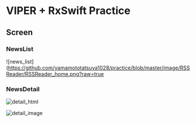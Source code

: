 # VIPER + RxSwift Practice

## Screen
### NewsList
![news_list](https://github.com/yamamototatsuya1028/practice/blob/master/image/RSSReader/RSSReader_home.png?raw=true

### NewsDetail
![detail_html](https://github.com/yamamototatsuya1028/practice/blob/master/image/RSSReader/RSSReader_detail_HTML.png?raw=true)

![detail_image](https://github.com/yamamototatsuya1028/practice/blob/master/image/RSSReader/RSSReader_detail_image.png?raw=true)
